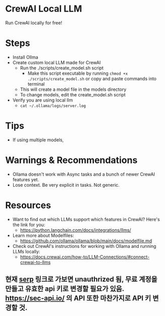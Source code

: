 # CrewAI Local LLM

Run CrewAI locally for free!

# Steps

- Install Ollma
- Create custom local LLM made for CrewAI
  - Run the ./scripts/create_model.sh script
    - Make this script executable by running `chmod +x ./scripts/create_model.sh`
      or copy and paste commands into terminal
  - This will create a model file in the models directory
  - To change models, edit the create_model.sh script
- Verify you are using local llm
  - `cat ~/.ollama/logs/server.log`

# Tips

- If using multiple models,

# Warnings & Recommendations

- Ollama doesn't work with Async tasks and a bunch of newer CrewAI features yet.
- Lose context. Be very explicit in tasks. Not generic.

# Resources

- Want to find out which LLMs support which features in CrewAI? Here's the link for you:
  - https://python.langchain.com/docs/integrations/llms/
- Learn more about Modelfiles:
  - https://github.com/ollama/ollama/blob/main/docs/modelfile.md
- Check out CrewAI's instructions for working with Ollama and running LLMs locally:
  - https://docs.crewai.com/how-to/LLM-Connections/#connect-crewai-to-llms

## 현재 [serp](https://google.serper.dev/news) 링크로 가보면 unauthrized 됨, 무료 계정을 만들고 유효한 api 키로 변경할 필요가 있음. https://sec-api.io/ 의 API 또한 마찬가지로 API 키 변경할 것.
